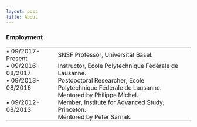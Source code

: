 ```yaml
---
layout: post
title: About
---
```

        
<h3>Employment</h3>

<table>
         <tbody>
            <tr>
              <td style="padding:0 1em 0 0">&bull; 09/2017-Present</td>
              <td style="padding:0 1em 0 0">SNSF Professor, Universität Basel.</td>
            </tr>
            <tr>
              <td style="padding:0 1em 0 0">&bull; 09/2016-08/2017</td>
              <td style="padding:0 1em 0 0">Instructor, Ecole Polytechnique Fédérale de Lausanne.</td>
            </tr>
            <tr>
              <td style="padding:0 1em 0 0">&bull; 09/2013-08/2016</td>
              <td style="padding:0 1em 0 0">Postdoctoral Researcher, Ecole Polytechnique Fédérale de Lausanne.</td>
            </tr>
            <tr>
              <td style="padding:0 1em 0 0"><br></td>
              <td style="padding:0 1em 0 0">Mentored by Philippe Michel.</td>
            </tr>
            <tr>
              <td style="padding:0 1em 0 0">&bull; 09/2012-08/2013</td>
              <td style="padding:0 1em 0 0">Member, Institute for Advanced Study, Princeton.</td>
            </tr>
            <tr>
              <td style="padding:0 1em 0 0"><br></td>
              <td style="padding:0 1em 0 0">Mentored by Peter Sarnak.</td>
            </tr>
         </tbody>
</table>
        

